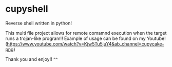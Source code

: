 # cupyshell
Reverse shell written in python!

This multi file project allows for remote comamnd execution when the target runs a trojan-like program!!
Example of usage can be found on my Youtube! (https://www.youtube.com/watch?v=Kjw5Tu5juY4&ab_channel=cupycake-png)

Thank you and enjoy!! ^^
